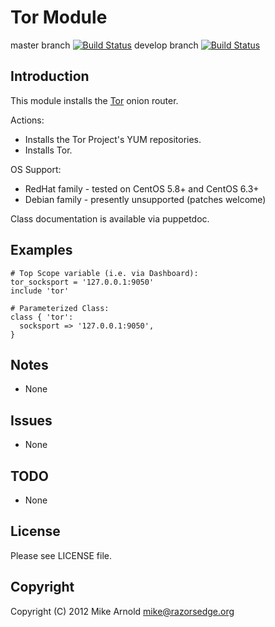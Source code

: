 Tor Module
==========

master branch [![Build Status](https://secure.travis-ci.org/razorsedge/puppet-tor.png?branch=master)](http://travis-ci.org/razorsedge/puppet-tor)
develop branch [![Build Status](https://secure.travis-ci.org/razorsedge/puppet-tor.png?branch=develop)](http://travis-ci.org/razorsedge/puppet-tor)

Introduction
------------

This module installs the [Tor](https://www.torproject.org/) onion router.

Actions:

* Installs the Tor Project's YUM repositories.
* Installs Tor.

OS Support:

* RedHat family - tested on CentOS 5.8+ and CentOS 6.3+
* Debian family - presently unsupported (patches welcome)

Class documentation is available via puppetdoc.

Examples
--------

    # Top Scope variable (i.e. via Dashboard):
    tor_socksport = '127.0.0.1:9050'
    include 'tor'

    # Parameterized Class:
    class { 'tor':
      socksport => '127.0.0.1:9050',
    }

Notes
-----

* None

Issues
------

* None

TODO
----

* None

License
-------

Please see LICENSE file.

Copyright
---------

Copyright (C) 2012 Mike Arnold <mike@razorsedge.org>

